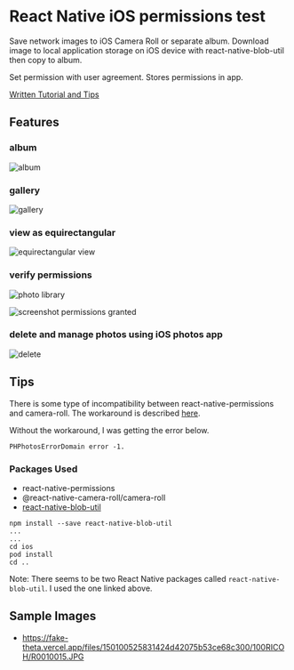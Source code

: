 
# React Native iOS permissions test

Save network images to iOS Camera Roll or separate album.
Download image to local application storage on iOS device with
react-native-blob-util then copy to album.

Set permission with user agreement.  Stores permissions in app.

[Written Tutorial and Tips](https://community.theta360.guide/t/react-native-save-network-image-to-ios-camera-roll-solved-error-phphotoserrordomain-error-1/9875?u=craig)

## Features

### album

![album](readme_assets/album.png)

### gallery

![gallery](readme_assets/image_in_gallery.png)

### view as equirectangular

![equirectangular view](readme_assets/equirectangular.png)

### verify permissions

![photo library](readme_assets/photo_library.png)

![screenshot permissions granted](readme_assets/screenshot.png)

### delete and manage photos using iOS photos app

![delete](readme_assets/delete.png)

## Tips

There is some type of incompatibility between react-native-permissions and camera-roll.
The workaround is described [here](https://github.com/react-native-cameraroll/react-native-cameraroll/issues/617).

Without the workaround, I was getting the error below.

`PHPhotosErrorDomain error -1.`

### Packages Used

* react-native-permissions
* @react-native-camera-roll/camera-roll
* [react-native-blob-util](https://github.com/RonRadtke/react-native-blob-util)

```text
npm install --save react-native-blob-util
...
...
cd ios
pod install
cd ..
```

Note: There seems to be two React Native packages called `react-native-blob-util`. I used
the one linked above.

## Sample Images

* https://fake-theta.vercel.app/files/150100525831424d42075b53ce68c300/100RICOH/R0010015.JPG

